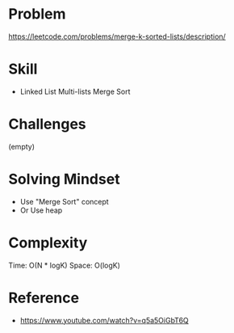 
# Problem
https://leetcode.com/problems/merge-k-sorted-lists/description/

# Skill
- Linked List Multi-lists Merge Sort

# Challenges
(empty)

# Solving Mindset
- Use "Merge Sort" concept
- Or Use heap

# Complexity
Time: O(N * logK)
Space: O(logK)

# Reference
- https://www.youtube.com/watch?v=q5a5OiGbT6Q

